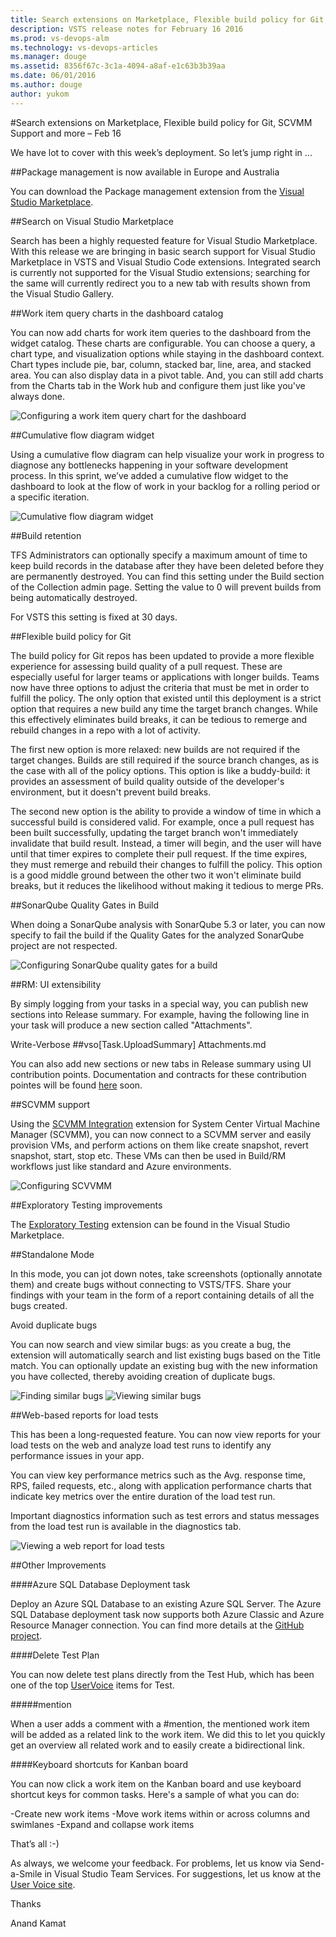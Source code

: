 ```yaml
---
title: Search extensions on Marketplace, Flexible build policy for Git, SCVMM Support and more – Feb 16
description: VSTS release notes for February 16 2016
ms.prod: vs-devops-alm
ms.technology: vs-devops-articles
ms.manager: douge
ms.assetid: 8356f67c-3c1a-4094-a8af-e1c63b3b39aa
ms.date: 06/01/2016
ms.author: douge
author: yukom
---
```


#Search extensions on Marketplace, Flexible build policy for Git, SCVMM Support and more – Feb 16

We have lot to cover with this week’s deployment. So let’s jump right in ...

##Package management is now available in Europe and Australia

You can download the Package management extension from the [Visual Studio Marketplace](https://marketplace.visualstudio.com/items?itemName=ms.feed).

##Search on Visual Studio Marketplace

Search has been a highly requested feature for Visual Studio Marketplace. With this release we are bringing in basic search support for Visual Studio Marketplace in VSTS and Visual Studio Code extensions. Integrated search is currently not supported for the Visual Studio extensions; searching for the same will currently redirect you to a new tab with results shown from the Visual Studio Gallery.

##Work item query charts in the dashboard catalog

You can now add charts for work item queries to the dashboard from the widget catalog. These charts are configurable. You can choose a query, a chart type, and visualization options while staying in the dashboard context. Chart types include pie, bar, column, stacked bar, line, area, and stacked area. You can also display data in a pivot table. And, you can still add charts from the Charts tab in the Work hub and configure them just like you've always done.

![Configuring a work item query chart for the dashboard](_img/2_16_01.png)

##Cumulative flow diagram widget

Using a cumulative flow diagram can help visualize your work in progress to diagnose any bottlenecks happening in your software development process. In this sprint, we’ve added a cumulative flow widget to the dashboard to look at the flow of work in your backlog for a rolling period or a specific iteration.

![Cumulative flow diagram widget](_img/2_16_02.png)

##Build retention

TFS Administrators can optionally specify a maximum amount of time to keep build records in the database after they have been deleted before they are permanently destroyed. You can find this setting under the Build section of the Collection admin page. Setting the value to 0 will prevent builds from being automatically destroyed.

For VSTS this setting is fixed at 30 days.

##Flexible build policy for Git

The build policy for Git repos has been updated to provide a more flexible experience for assessing build quality of a pull request. These are especially useful for larger teams or applications with longer builds. Teams now have three options to adjust the criteria that must be met in order to fulfill the policy. The only option that existed until this deployment is a strict option that requires a new build any time the target branch changes. While this effectively eliminates build breaks, it can be tedious to remerge and rebuild changes in a repo with a lot of activity.

The first new option is more relaxed: new builds are not required if the target changes. Builds are still required if the source branch changes, as is the case with all of the policy options. This option is like a buddy-build: it provides an assessment of build quality outside of the developer's environment, but it doesn't prevent build breaks.

The second new option is the ability to provide a window of time in which a successful build is considered valid. For example, once a pull request has been built successfully, updating the target branch won't immediately invalidate that build result. Instead, a timer will begin, and the user will have until that timer expires to complete their pull request. If the time expires, they must remerge and rebuild their changes to fulfill the policy. This option is a good middle ground between the other two it won't eliminate build breaks, but it reduces the likelihood without making it tedious to merge PRs.

##SonarQube Quality Gates in Build

When doing a SonarQube analysis with SonarQube 5.3 or later, you can now specify to fail the build if the Quality Gates for the analyzed SonarQube project are not respected.

![Configuring SonarQube quality gates for a build](_img/2_16_03.png)

##RM: UI extensibility

By simply logging from your tasks in a special way, you can publish new sections into Release summary. For example, having the following line in your task will produce a new section called "Attachments".

Write-Verbose ##vso[Task.UploadSummary] Attachments.md

You can also add new sections or new tabs in Release summary using UI contribution points. Documentation and contracts for these contribution pointes will be found [here](https://www.visualstudio.com/en-us/integrate/extensions/reference/targets/overview) soon.

##SCVMM support

Using the [SCVMM Integration](https://marketplace.visualstudio.com/items?itemName=ms-vscs-rm.scvmmapp) extension for System Center Virtual Machine Manager (SCVMM), you can now connect to a SCVMM server and easily provision VMs, and perform actions on them like create snapshot, revert snapshot, start, stop etc. These VMs can then be used in Build/RM workflows just like standard and Azure environments.

![Configuring SCVVMM](_img/2_16_04.png)

##Exploratory Testing improvements

The [Exploratory Testing](https://marketplace.visualstudio.com/items/ms.vss-exploratorytesting-web) extension can be found in the Visual Studio Marketplace.

##Standalone Mode

In this mode, you can jot down notes, take screenshots (optionally annotate them) and create bugs without connecting to VSTS/TFS. Share your findings with your team in the form of a report containing details of all the bugs created.

Avoid duplicate bugs

You can now search and view similar bugs: as you create a bug, the extension will automatically search and list existing bugs based on the Title match. You can optionally update an existing bug with the new information you have collected, thereby avoiding creation of duplicate bugs.

![Finding similar bugs](_img/2_16_05.png)
![Viewing similar bugs](_img/2_16_06.png)

##Web-based reports for load tests

This has been a long-requested feature. You can now view reports for your load tests on the web and analyze load test runs to identify any performance issues in your app.

You can view key performance metrics such as the Avg. response time, RPS, failed requests, etc., along with application performance charts that indicate key metrics over the entire duration of the load test run.

Important diagnostics information such as test errors and status messages from the load test run is available in the diagnostics tab.

![Viewing a web report for load tests](_img/2_16_07.png)

##Other Improvements

####Azure SQL Database Deployment task

Deploy an Azure SQL Database to an existing Azure SQL Server. The Azure SQL Database deployment task now supports both Azure Classic and Azure Resource Manager connection. You can find more details at the [GitHub project](https://github.com/Microsoft/vso-agent-tasks/blob/master/Tasks/SqlAzureDacpacDeployment/README.md).

####Delete Test Plan

You can now delete test plans directly from the Test Hub, which has been one of the top [UserVoice](https://visualstudio.uservoice.com/forums/330519-vso/suggestions/5875605-visual-studio-online-add-ability-to-delete-a-tes) items for Test.

#####mention

When a user adds a comment with a #mention, the mentioned work item will be added as a related link to the work item. We did this to let you quickly get an overview all related work and to easily create a bidirectional link.

####Keyboard shortcuts for Kanban board

You can now click a work item on the Kanban board and use keyboard shortcut keys for common tasks. Here's a sample of what you can do:

-Create new work items
-Move work items within or across columns and swimlanes
-Expand and collapse work items

That’s all :-)

As always, we welcome your feedback. For problems, let us know via Send-a-Smile in Visual Studio Team Services. For suggestions, let us know at the [User Voice site](http://visualstudio.uservoice.com/forums/330519-vso).

Thanks

Anand Kamat












